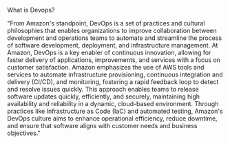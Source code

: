 What is Devops?

"From Amazon's standpoint, DevOps is a set of practices and cultural philosophies that enables organizations to improve collaboration between development and operations teams to automate and streamline the process of software development, deployment, and infrastructure management. At Amazon, DevOps is a key enabler of continuous innovation, allowing for faster delivery of applications, improvements, and services with a focus on customer satisfaction. Amazon emphasizes the use of AWS tools and services to automate infrastructure provisioning, continuous integration and delivery (CI/CD), and monitoring, fostering a rapid feedback loop to detect and resolve issues quickly. This approach enables teams to release software updates quickly, efficiently, and securely, maintaining high availability and reliability in a dynamic, cloud-based environment. Through practices like Infrastructure as Code (IaC) and automated testing, Amazon's DevOps culture aims to enhance operational efficiency, reduce downtime, and ensure that software aligns with customer needs and business objectives."
